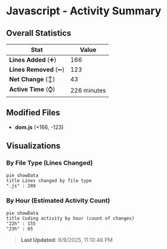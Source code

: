 # Javascript - Activity Summary 

## Overall Statistics

| Stat                   | Value                                                             |
| ---------------------- | ----------------------------------------------------------------- |
| **Lines Added** (➕)   | 166                                          |
| **Lines Removed** (➖) | 123                                        |
| **Net Change** (↕)    | 43                |
| **Active Time** (⌚)   | 226 minutes |


## Modified Files
- **dom.js** (+166, -123)

## Visualizations

### By File Type (Lines Changed)

```mermaid
pie showData
title Lines changed by file type
".js" : 289
```

### By Hour (Estimated Activity Count)

```mermaid
pie showData
title Coding activity by hour (count of changes)
"22h" : 155
"23h" : 65
```


> **Last Updated:** 8/9/2025, 11:10:46 PM